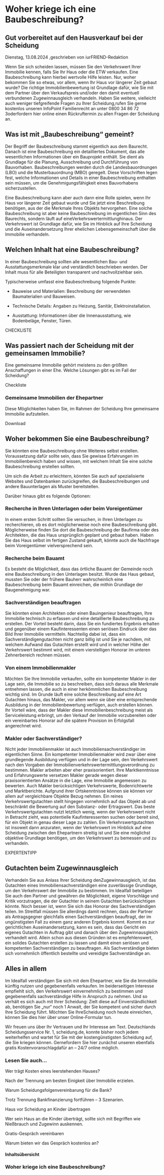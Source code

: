 # Woher kriege ich eine Baubeschreibung?

## Gut vorbereitet auf den Hausverkauf bei der Scheidung

Dienstag, 13.08.2024 ,geschrieben von iurFRIEND-Redaktion

Wenn Sie sich scheiden lassen, müssen Sie den Verkehrswert Ihrer Immobilie kennen, falls Sie Ihr Haus oder die ETW verkaufen. Eine Baubeschreibung kann hierbei wertvolle Hilfe leisten. Nur, woher bekommen Sie so etwas, vor allem, wenn Ihr Haus vor längerer Zeit gebaut wurde? Die richtige Immobilienbewertung ist Grundlage dafür, wie Sie mit dem Partner über den Verkaufspreis und/oder den damit eventuell verbundenen Zugewinnausgleich verhandeln. Haben Sie weitere, vielleicht auch weniger tiefgreifende Fragen zu Ihrer Scheidung,rufen Sie gerne kostenlos unseren InfoPoint Familienrecht an unter 0800 34 86 72 3oderfordern hier online einen Rückruftermin zu allen Fragen der Scheidung an.

## Was ist mit „Baubeschreibung“ gemeint?

Der Begriff der Baubeschreibung stammt eigentlich aus dem Baurecht. Danach ist eine Baubeschreibung ein detailliertes Dokument, das alle wesentlichen Informationen über ein Bauprojekt enthält. Sie dient als Grundlage für die Planung, Ausschreibung und Durchführung von Bauvorhaben. Baubeschreibungen werden durch die Landesbauordnungen (LBO) und die Musterbauordnung (MBO) geregelt. Diese Vorschriften legen fest, welche Informationen und Details in einer Baubeschreibung enthalten sein müssen, um die Genehmigungsfähigkeit eines Bauvorhabens sicherzustellen.

Eine Baubeschreibung kann aber auch dann eine Rolle spielen, wenn Ihr Haus vor längerer Zeit gebaut wurde und Sie jetzt eine Beschreibung benötigen, aus der die Merkmale Ihres Objekts hervorgehen. Eine solche Baubeschreibung ist aber keine Baubeschreibung im eigentlichen Sinn des Baurechts, sondern läuft auf eineVerkehrswertermittlunghinaus. Der Verkehrswert ist Grundlage dafür, wie Sie im Hinblick auf Ihre Scheidung und die Auseinandersetzung Ihrer ehelichen Lebensgemeinschaft über die Immobilie verhandeln.

## Welchen Inhalt hat eine Baubeschreibung?

In einer Baubeschreibung sollten alle wesentlichen Bau- und Ausstattungsmerkmale klar und verständlich beschrieben werden. Der Inhalt muss für alle Beteiligten transparent und nachvollziehbar sein.

Typischerweise umfasst eine Baubeschreibung folgende Punkte:

- Bauweise und Materialien: Beschreibung der verwendeten Baumaterialien und Bauweisen.

- Technische Details: Angaben zu Heizung, Sanitär, Elektroinstallation.

- Ausstattung: Informationen über die Innenausstattung, wie Bodenbeläge, Fenster, Türen.

CHECKLISTE

## Was passiert nach der Scheidung mit der gemeinsamen Immobilie?

Eine gemeinsame Immobilie gehört meistens zu den größten Anschaffungen in einer Ehe. Welche Lösungen gibt es im Fall der Scheidung?

Checkliste

### Gemeinsame Immobilien der Ehepartner

Diese Möglichkeiten haben Sie, im Rahmen der Scheidung Ihre gemeinsame Immobilie aufzuteilen.

Download

## Woher bekommen Sie eine Baubeschreibung?

Sie könnten eine Baubeschreibung ohne Weiteres selbst erstellen. Voraussetzung dafür sollte sein, dass Sie gewisse Erfahrungen im Immobilienbereich haben und wissen, mit welchem Inhalt Sie eine solche Baubeschreibung erstellen sollten.

Um sich die Arbeit zu erleichtern, könnten Sie auch auf spezialisierte Websites und Datenbanken zurückgreifen, die Baubeschreibungen und andere Bauunterlagen als Muster bereitstellen.

Darüber hinaus gibt es folgende Optionen:

### Recherche in Ihren Unterlagen oder beim Voreigentümer

In einem ersten Schritt sollten Sie versuchen, in Ihren Unterlagen zu recherchieren, ob es dort möglicherweise noch eine Baubeschreibung gibt. Möglicherweise finden Sie dort die Baubeschreibung der Baufirma oder des Architekten, die das Haus ursprünglich geplant und gebaut haben. Haben Sie das Haus selbst im fertigen Zustand gekauft, könnte auch die Nachfrage beim Voreigentümer vielversprechend sein.

### Recherche beim Bauamt

Es besteht die Möglichkeit, dass das örtliche Bauamt der Gemeinde noch eine Baubeschreibung in den Unterlagen besitzt. Wurde das Haus gebaut, mussten Sie oder der frühere Bauherr wahrscheinlich eine Baubeschreibung beim Bauamt einreichen, die mithin Grundlage der Baugenehmigung war.

### Sachverständigen beauftragen

Sie könnten einen Architekten oder einen Bauingenieur beauftragen, Ihre Immobilie technisch zu erfassen und eine detaillierte Baubeschreibung zu erstellen. Der Vorteil besteht darin, dass Sie ein fundiertes Ergebnis erhalten und gegenüber einem Kaufinteressenten einen seriösen Eindruck über das Bild Ihrer Immobilie vermitteln. Nachteilig dabei ist, dass ein Sachverständigengutachten nicht ganz billig ist und Sie je nachdem, mit welchem Aufwand das Gutachten erstellt wird und in welcher Höhe der Verkehrswert bestimmt wird, mit einem vierstelligen Honorar im unteren Zehnerbereich rechnen müssen.

### Von einem Immobilienmakler

Möchten Sie Ihre Immobilie verkaufen, sollte ein kompetenter Makler in der Lage sein, die Immobilie so zu beschreiben, dass sich daraus alle Merkmale entnehmen lassen, die auch in einer herkömmlichen Baubeschreibung wichtig sind. Im Grunde läuft eine solche Beschreibung auf eine Art Gutachten hinaus, das Makler, vor allem wenn sie über eine entsprechende Ausbildung in der Immobilienbewertung verfügen, auch erstellen können. Ihr Vorteil wäre, dass der Makler diese Immobilienbeschreibung meist als Serviceleistung erbringt, um den Verkauf der Immobilie vorzubereiten oder ein vereinbartes Honorar auf die spätere Provision im Erfolgsfall angerechnet wird.

### Makler oder Sachverständiger?

Nicht jeder Immobilienmakler ist auch Immobiliensachverständiger im eigentlichen Sinne. Ein kompetenter Immobilienmakler wird zwar über eine grundlegende Ausbildung verfügen und in der Lage sein, den Verkehrswert nach den Vorgaben der Immobilienverkehrswertermittlungsverordnung zu bestimmen. Makler arbeiten aber eher praxisorientiert. Ihre Marktkenntnisse und Erfahrungswerte versetzen Makler gerade wegen dieser praxisorientierten Ansätze in die Lage, eine Immobilie angemessen zu bewerten. Auch Makler berücksichtigen Verkehrswerte, Bodenrichtwerte und Marktberichte. Aufgrund ihrer Ortskenntnisse können sie können vor allem auf vergleichbare Objekte Bezug nehmen. Ein reines Verkehrswertgutachten stellt hingegen vornehmlich auf das Objekt ab und beschränkt die Bewertung auf den Substanz- oder Ertragswert. Das beste Verkehrswertgutachten nutzt letztlich wenig, wenn der Verkehrswert nicht in Betracht zieht, was potentielle Kaufinteressenten suchen oder bereit sind, für ein Objekt in genau dieser Lage zu zahlen. Ein Verkehrswertgutachten ist insoweit dann anzuraten, wenn der Verkehrswert im Hinblick auf eine Scheidung zwischen den Ehepartnern streitig ist und Sie eine möglichst objektive Grundlage benötigen, um den Verkehrswert zu bemessen und zu verhandeln.

EXPERTENTIPP

## Gutachten beim Zugewinnausgleich

Verhandeln Sie aus Anlass Ihrer Scheidung denZugewinnausgleich, ist das Gutachten eines Immobiliensachverständigen eine zuverlässige Grundlage, um den Verkehrswert der Immobilie zu bestimmen. Im Idealfall beteiligen Sie auch den Partner und gewähren die Möglichkeit, eigene Vorschläge und Kritik vorzutragen, die der Gutachter in seinem Gutachten berücksichtigen könnte. Noch besser ist, wenn Sie sich das Honorar des Sachverständigen teilen. Im Streitfall müssen Sie allerdings damit rechnen, dass der Partner als Antragsgegner gleichfalls einen Sachverständigen beauftragt, der im ungünstigsten Fall zu einem ganz anderen Ergebnis kommt. Kommt es zur gerichtlichen Auseinandersetzung, kann es sein, dass das Gericht ein eigenes Gutachten in Auftrag gibt und danach über den Zugewinnausgleich verhandelt wird. Allein schon aus diesen Gründen ist es empfehlenswert, ein solides Gutachten erstellen zu lassen und damit einen seriösen und kompetenten Sachverständigen zu beauftragen. Als Sachverständige bieten sich vornehmlich öffentlich bestellte und vereidigte Sachverständige an.

## Alles in allem

Im Idealfall verständigen Sie sich mit dem Ehepartner, wie Sie die Immobilie künftig nutzen und gegebenenfalls verkaufen. Im beiderseitigen Interesse empfiehlt sich, den Verkehrswert einvernehmlich zu bestimmen und gegebenenfalls sachverständige Hilfe in Anspruch zu nehmen. Und so verhält es sich auch mit Ihrer Scheidung: Zielt diese auf Einverständlichkeit ab, benötigen Sie „nur“ noch 1 Anwalt, der Sie kompetent und sicher durch Ihre Scheidung führt. Möchten Sie IhreScheidung noch heute einreichen, können Sie dies hier über unser Online-Formular tun.

Wir freuen uns über Ihr Vertrauen und Ihr Interesse am Text. Deutschlands Scheidungsservice Nr. 1, scheidung.de, konnte bisher noch jedem weiterhelfen und wartet für Sie mit der kostengünstigsten Scheidung auf, die Sie kriegen können. Gernefordern Sie hier zunächst unseren ebenfalls gratis Kostenvoranschlagdafür an – 24/7 online möglich.

### Lesen Sie auch...

Wer trägt Kosten eines leerstehenden Hauses?

Nach der Trennung am besten Einigkeit über Immobilie erzielen.

Warum Scheidungsfolgenvereinbarung für die Bank?

Trotz Trennung Bankfinanzierung fortführen – 3 Szenarien.

Haus vor Scheidung an Kinder übertragen

Wer sein Haus an die Kinder überträgt, sollte sich mit Begriffen wie Nießbrauch und Zugewinn auskennen.

Gratis-Gespräch vereinbaren

Warum bieten wir das Gespräch kostenlos an?

#### Inhaltsübersicht

### Woher kriege ich eine Baubeschreibung?